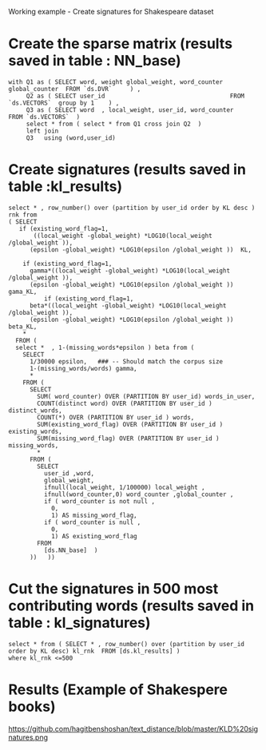 Working example - Create signatures for Shakespeare dataset

# Create the sparse matrix (results saved in table : NN_base) 
```
with Q1 as ( SELECT word, weight global_weight, word_counter global_counter  FROM `ds.DVR`     ) , 
     Q2 as ( SELECT user_id                                   FROM `ds.VECTORS`  group by 1    ) , 
     Q3 as ( SELECT word  , local_weight, user_id, word_counter             FROM `ds.VECTORS`  )  
     select * from ( select * from Q1 cross join Q2  ) 
     left join 
     Q3   using (word,user_id) 
```     
# Create signatures  (results saved in table :kl_results)    
```
select * , row_number() over (partition by user_id order by KL desc ) rnk from 
( SELECT
   if (existing_word_flag=1,
       ((local_weight -global_weight) *LOG10(local_weight /global_weight )),
      (epsilon -global_weight) *LOG10(epsilon /global_weight ))  KL,
  
    if (existing_word_flag=1,
      gamma*((local_weight -global_weight) *LOG10(local_weight /global_weight )),
      (epsilon -global_weight) *LOG10(epsilon /global_weight )) gama_KL,
          if (existing_word_flag=1,
      beta*((local_weight -global_weight) *LOG10(local_weight /global_weight )),
      (epsilon -global_weight) *LOG10(epsilon /global_weight )) beta_KL,
    *
  FROM (  
  select *  , 1-(missing_words*epsilon ) beta from (
    SELECT
      1/30000 epsilon,   ### -- Should match the corpus size
      1-(missing_words/words) gamma,
      *
    FROM (
      SELECT  
        SUM( word_counter) OVER (PARTITION BY user_id) words_in_user,
        COUNT(distinct word) OVER (PARTITION BY user_id ) distinct_words, 
        COUNT(*) OVER (PARTITION BY user_id ) words,
        SUM(existing_word_flag) OVER (PARTITION BY user_id ) existing_words,
        SUM(missing_word_flag) OVER (PARTITION BY user_id ) missing_words,
        *
      FROM (
        SELECT
          user_id ,word,
          global_weight,
          ifnull(local_weight, 1/100000) local_weight ,
          ifnull(word_counter,0) word_counter ,global_counter ,
          if ( word_counter is not null ,
            0,
            1) AS missing_word_flag,
          if ( word_counter is null ,
            0,
            1) AS existing_word_flag
        FROM
          [ds.NN_base]  )
      ))   ))
```
# Cut the signatures in 500 most contributing words (results saved in table : kl_signatures) 
```
select * from ( SELECT * , row_number() over (partition by user_id order by KL desc) kl_rnk  FROM [ds.kl_results] )
where kl_rnk <=500 
```
# Results (Example of Shakespere books) 
https://github.com/hagitbenshoshan/text_distance/blob/master/KLD%20signatures.png

